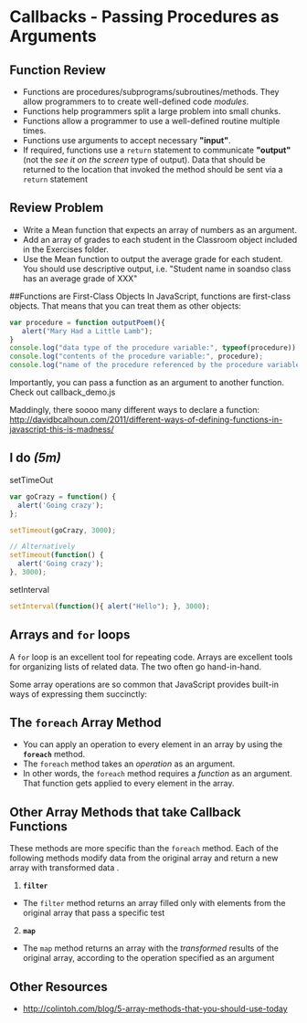 # Callbacks - Passing Procedures as Arguments

## Function Review
- Functions are procedures/subprograms/subroutines/methods. They allow programmers to to create well-defined code *modules*.
- Functions help programmers split a large problem into small chunks.
- Functions allow a programmer to use a well-defined routine multiple times.
- Functions use arguments to accept necessary **"input"**.
- If required, functions use a ```return``` statement to communicate **"output"** (not the *see it on the screen* type of output). Data that should be returned to the location that invoked the method should be sent via a ```return``` statement


## Review Problem
- Write a Mean function that expects an array of numbers as an argument.
- Add an array of grades to each student in the Classroom object included in the Exercises folder.
- Use the Mean function to output the average grade for each student. You should use descriptive output, i.e. "Student name in soandso class has an average grade of XXX"



##Functions are First-Class Objects
In JavaScript, functions are first-class objects. That means that you can treat them as other objects:

 ```js
var procedure = function outputPoem(){
    alert("Mary Had a Little Lamb");
}
console.log("data type of the procedure variable:", typeof(procedure));
console.log("contents of the procedure variable:", procedure);
console.log("name of the procedure referenced by the procedure variable:", procedure.name);
```

Importantly, you can pass a function as an argument to another function. Check out callback_demo.js

Maddingly, there soooo many different ways to declare a function: http://davidbcalhoun.com/2011/different-ways-of-defining-functions-in-javascript-this-is-madness/

## I do _(5m)_
setTimeOut

```js
var goCrazy = function() {
  alert('Going crazy');
};

setTimeout(goCrazy, 3000);

// Alternatively
setTimeout(function() {
  alert('Going crazy');
}, 3000);
```

setInterval

```js
setInterval(function(){ alert("Hello"); }, 3000);
```



## Arrays and ```for``` loops
A ```for``` loop is an excellent tool for repeating code. Arrays are excellent tools for organizing lists of related data. The two often go hand-in-hand.

Some array operations are so common that JavaScript provides built-in ways of expressing them succinctly:

## The ```foreach``` Array Method

- You can apply an operation to every element in an  array by using the **```foreach```** method.
- The ```foreach``` method takes an *operation* as an argument.
- In other words, the ```foreach``` method requires a *function* as an argument. That function gets applied to every element in the array.

## Other Array Methods that take Callback Functions
These methods are more specific than the ```foreach``` method. Each of the following methods modify data from the original array and return a new array with transformed data .

1) **```filter```**
- The ```filter``` method returns an array filled only with elements from the original array that pass a specific test

2) **```map```**
- The ```map``` method returns an array with the *transformed* results of the original array, according to the operation specified as an argument

## Other Resources
- http://colintoh.com/blog/5-array-methods-that-you-should-use-today
